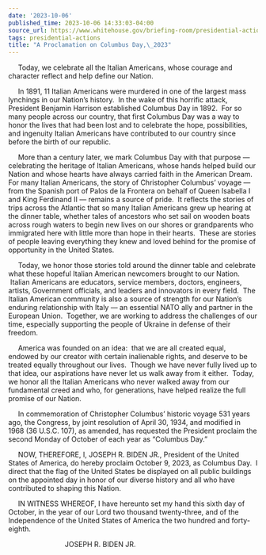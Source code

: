 ```yaml
---
date: '2023-10-06'
published_time: 2023-10-06 14:33:03-04:00
source_url: https://www.whitehouse.gov/briefing-room/presidential-actions/2023/10/06/a-proclamation-on-columbus-day-2023/
tags: presidential-actions
title: "A Proclamation on Columbus Day,\_2023"
---
```

 
     Today, we celebrate all the Italian Americans, whose courage and
character reflect and help define our Nation.

     In 1891, 11 Italian Americans were murdered in one of the largest
mass lynchings in our Nation’s history.  In the wake of this horrific
attack, President Benjamin Harrison established Columbus Day in 1892.
 For so many people across our country, that first Columbus Day was a
way to honor the lives that had been lost and to celebrate the hope,
possibilities, and ingenuity Italian Americans have contributed to our
country since before the birth of our republic. 

     More than a century later, we mark Columbus Day with that purpose —
celebrating the heritage of Italian Americans, whose hands helped build
our Nation and whose hearts have always carried faith in the American
Dream.  For many Italian Americans, the story of Christopher Columbus’
voyage — from the Spanish port of Palos de la Frontera on behalf of
Queen Isabella I and King Ferdinand II — remains a source of pride.  It
reflects the stories of trips across the Atlantic that so many Italian
Americans grew up hearing at the dinner table, whether tales of
ancestors who set sail on wooden boats across rough waters to begin new
lives on our shores or grandparents who immigrated here with little more
than hope in their hearts.  These are stories of people leaving
everything they knew and loved behind for the promise of opportunity in
the United States. 

     Today, we honor those stories told around the dinner table and
celebrate what these hopeful Italian American newcomers brought to our
Nation.  Italian Americans are educators, service members, doctors,
engineers, artists, Government officials, and leaders and innovators in
every field.  The Italian American community is also a source of
strength for our Nation’s enduring relationship with Italy — an
essential NATO ally and partner in the European Union.  Together, we are
working to address the challenges of our time, especially supporting the
people of Ukraine in defense of their freedom.

     America was founded on an idea:  that we are all created equal,
endowed by our creator with certain inalienable rights, and deserve to
be treated equally throughout our lives.  Though we have never fully
lived up to that idea, our aspirations have never let us walk away from
it either.  Today, we honor all the Italian Americans who never walked
away from our fundamental creed and who, for generations, have helped
realize the full promise of our Nation.

     In commemoration of Christopher Columbus’ historic voyage 531 years
ago, the Congress, by joint resolution of April 30, 1934, and modified
in 1968 (36 U.S.C. 107), as amended, has requested the President
proclaim the second Monday of October of each year as “Columbus Day.”

     NOW, THEREFORE, I, JOSEPH R. BIDEN JR., President of the United
States of America, do hereby proclaim October 9, 2023, as Columbus Day. 
I direct that the flag of the United States be displayed on all public
buildings on the appointed day in honor of our diverse history and all
who have contributed to shaping this Nation.

     IN WITNESS WHEREOF, I have hereunto set my hand this sixth day of
October, in the year of our Lord two thousand twenty-three, and of the
Independence of the United States of America the two hundred and
forty-eighth.

                             JOSEPH R. BIDEN JR.

